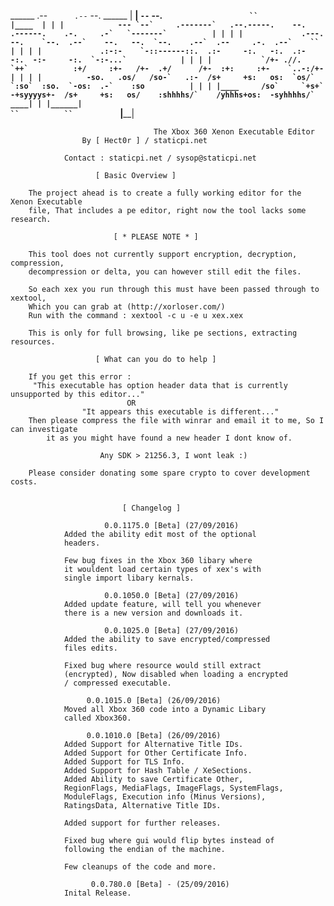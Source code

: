  ______     .--`      .--`                            --.                                             ______
|  ____|     `--`    --.       ```                    ``                                             |____  |
| |            --- `--`     .-------`   .--.-----.    --.    .------.    .-.     .-`   `-------`          | |
| |             .---.      --.    `--.  .--`    --.   --.  `--.    .--`  .--     .-.  .--`    ``          | |
| |             .:-:-    `-::------::.  .:-     -:.   -:.  .:-      -:.  -:-     -:.  `-:-...`            | |
| |           `/+- .//.   `++`          :+/     :+-   /+-  .+/      /+-  :+:     :+-    `..-:/+-          | |
| |          -so.   .os/   /so-`   .:-  /s+     +s:   os:  `os/`  `:so`  :so.  `-os:  .-`    :so          | |
| |____     /so`     `+s+`  -+syyyys+-  /s+     +s:   os/    :shhhhs/`    /yhhhs+os:  -syhhhhs/`      ____| |
|______|                                                        ``          ``           ```         |______|
 
                                    The Xbox 360 Xenon Executable Editor
					By [ Hect0r ] / staticpi.net

				Contact : staticpi.net / sysop@staticpi.net

					   [ Basic Overview ]

		The project ahead is to create a fully working editor for the Xenon Executable
		file, That includes a pe editor, right now the tool lacks some research.

				           [ * PLEASE NOTE * ]

		This tool does not currently support encryption, decryption, compression,
		decompression or delta, you can however still edit the files.

		So each xex you run through this must have been passed through to xextool,
		Which you can grab at (http://xorloser.com/)
		Run with the command : xextool -c u -e u xex.xex
		
		This is only for full browsing, like pe sections, extracting resources.

				       [ What can you do to help ]

		If you get this error : 
	     "This executable has option header data that is currently unsupported by this editor..."
					          OR
    				"It appears this executable is different..."
		Then please compress the file with winrar and email it to me, So I can investigate 
			it as you might have found a new header I dont know of.

			            Any SDK > 21256.3, I wont leak :)

		Please consider donating some spare crypto to cover development costs.


				             [ Changelog ]

			             0.0.1175.0 [Beta] (27/09/2016)
				Added the ability edit most of the optional
				headers. 
				
				Few bug fixes in the Xbox 360 libary where
				it wouldent load certain types of xex's with
				single import libary kernals.
				
			             0.0.1050.0 [Beta] (27/09/2016)
				Added update feature, will tell you whenever
				there is a new version and downloads it.
				
			             0.0.1025.0 [Beta] (27/09/2016)
				Added the ability to save encrypted/compressed
				files edits.
				
				Fixed bug where resource would still extract
				(encrypted), Now disabled when loading a encrypted
				/ compressed executable.
				
				     0.0.1015.0 [Beta] (26/09/2016)
				Moved all Xbox 360 code into a Dynamic Libary
				called Xbox360.
				
				     0.0.1010.0 [Beta] (26/09/2016)
				Added Support for Alternative Title IDs.
				Added Support for Other Certificate Info.
				Added Support for TLS Info.
				Added Support for Hash Table / XeSections.
				Added Ability to save Certificate Other,
				RegionFlags, MediaFlags, ImageFlags, SystemFlags,
				ModuleFlags, Execution info (Minus Versions),
				RatingsData, Alternative Title IDs.

				Added support for further releases.

				Fixed bug where gui would flip bytes instead of
				following the endian of the machine.

				Few cleanups of the code and more.

				      0.0.780.0 [Beta] - (25/09/2016)
				Inital Release.

